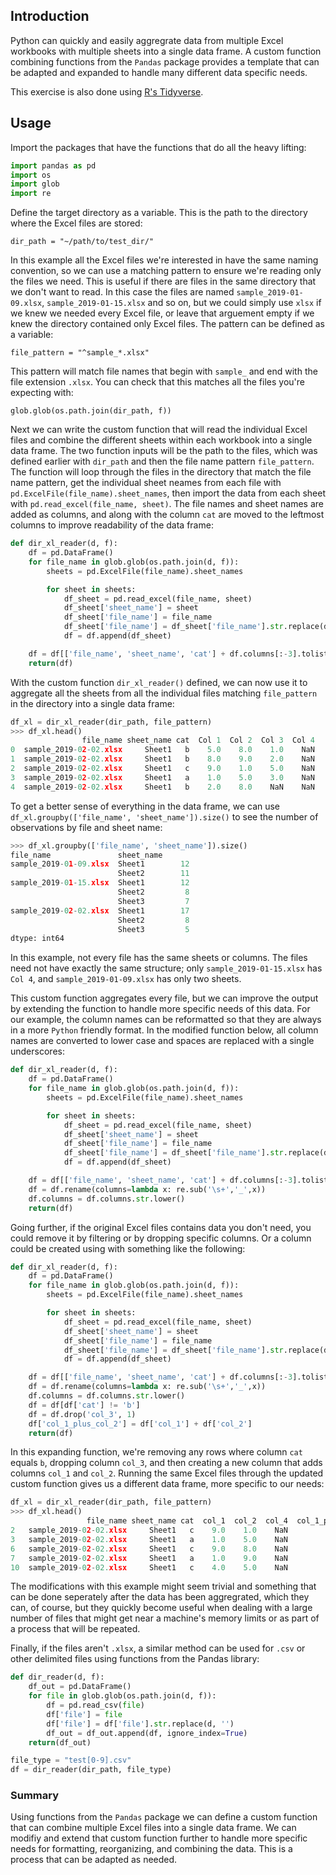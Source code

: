 ## Introduction

Python can quickly and easily aggregrate data from multiple Excel workbooks with multiple sheets into a single data frame. A custom function combining functions from the `Pandas` package provides a template that can be adapted and expanded to handle many different data specific needs. 

This exercise is also done using [R's Tidyverse](https://github.com/sbha/readdir_xl).

## Usage

Import the packages that have the functions that do all the heavy lifting:

```python
import pandas as pd
import os
import glob 
import re
```

Define the target directory as a variable. This is the path to the directory where the Excel files are stored:

`dir_path = "~/path/to/test_dir/"`  

In this example all the Excel files we're interested in have the same naming convention, so we can use a matching pattern to ensure we're reading only the files we need. This is useful if there are files in the same directory that we don't want to read. In this case the files are named `sample_2019-01-09.xlsx`, `sample_2019-01-15.xlsx` and so on, but we could simply use `xlsx` if we knew we needed every Excel file, or leave that arguement empty if we knew the directory contained only Excel files. The pattern can be defined as a variable:

`file_pattern = "^sample_*.xlsx" `   

This pattern will match file names that begin with `sample_` and end with the file extension `.xlsx`. You can check that this matches all the files you're expecting with:

`glob.glob(os.path.join(dir_path, f))`

Next we can write the custom function that will read the individual Excel files and combine the different sheets within each workbook into a single data frame. The two function inputs will be the path to the files, which was defined earlier with `dir_path` and then the file name pattern `file_pattern`. The function will loop through the files in the directory that match the file name pattern, get the individual sheet neames from each file with `pd.ExcelFile(file_name).sheet_names`, then import the data from each sheet with `pd.read_excel(file_name, sheet)`. The file names and sheet names are added as columns, and along with the column `cat` are moved to the leftmost columns to improve readability of the data frame:

```python
def dir_xl_reader(d, f):
    df = pd.DataFrame()
    for file_name in glob.glob(os.path.join(d, f)):
        sheets = pd.ExcelFile(file_name).sheet_names

        for sheet in sheets:
            df_sheet = pd.read_excel(file_name, sheet)
            df_sheet['sheet_name'] = sheet
            df_sheet['file_name'] = file_name
            df_sheet['file_name'] = df_sheet['file_name'].str.replace(d, '')
            df = df.append(df_sheet) 

    df = df[['file_name', 'sheet_name', 'cat'] + df.columns[:-3].tolist()]
    return(df)
```    

With the custom function `dir_xl_reader()` defined, we can now use it to aggregate all the sheets from all the individual files matching `file_pattern` in the directory into a single data frame:

```python
df_xl = dir_xl_reader(dir_path, file_pattern)
>>> df_xl.head()
                file_name sheet_name cat  Col 1  Col 2  Col 3  Col 4
0  sample_2019-02-02.xlsx     Sheet1   b    5.0    8.0    1.0    NaN
1  sample_2019-02-02.xlsx     Sheet1   b    8.0    9.0    2.0    NaN
2  sample_2019-02-02.xlsx     Sheet1   c    9.0    1.0    5.0    NaN
3  sample_2019-02-02.xlsx     Sheet1   a    1.0    5.0    3.0    NaN
4  sample_2019-02-02.xlsx     Sheet1   b    2.0    8.0    NaN    NaN
```

To get a better sense of everything in the data frame, we can use `df_xl.groupby(['file_name', 'sheet_name']).size()` to see the number of observations by file and sheet name:

```python
>>> df_xl.groupby(['file_name', 'sheet_name']).size()
file_name               sheet_name
sample_2019-01-09.xlsx  Sheet1        12
                        Sheet2        11
sample_2019-01-15.xlsx  Sheet1        12
                        Sheet2         8
                        Sheet3         7
sample_2019-02-02.xlsx  Sheet1        17
                        Sheet2         8
                        Sheet3         5
dtype: int64
```

In this example, not every file has the same sheets or columns. The files need not have exactly the same structure; only `sample_2019-01-15.xlsx` has `Col 4`, and `sample_2019-01-09.xlsx` has only two sheets. 

This custom function aggregates every file, but we can improve the output by extending the function to handle more specific needs of this data. For our example, the column names can be reformatted so that they are always in a more `Python` friendly format. In the modified function below, all column names are converted to lower case and spaces are replaced with a single underscores:

```python
def dir_xl_reader(d, f):
    df = pd.DataFrame()
    for file_name in glob.glob(os.path.join(d, f)):
        sheets = pd.ExcelFile(file_name).sheet_names

        for sheet in sheets:
            df_sheet = pd.read_excel(file_name, sheet)
            df_sheet['sheet_name'] = sheet
            df_sheet['file_name'] = file_name
            df_sheet['file_name'] = df_sheet['file_name'].str.replace(d, '')
            df = df.append(df_sheet) 

    df = df[['file_name', 'sheet_name', 'cat'] + df.columns[:-3].tolist()]
    df = df.rename(columns=lambda x: re.sub('\s+','_',x)) 
    df.columns = df.columns.str.lower()       
    return(df)
```

Going further, if the original Excel files contains data you don't need, you could remove it by filtering or by dropping specific columns. Or a column could be created using with something like the following:

```python
def dir_xl_reader(d, f):
    df = pd.DataFrame()
    for file_name in glob.glob(os.path.join(d, f)):
        sheets = pd.ExcelFile(file_name).sheet_names

        for sheet in sheets:
            df_sheet = pd.read_excel(file_name, sheet)
            df_sheet['sheet_name'] = sheet
            df_sheet['file_name'] = file_name
            df_sheet['file_name'] = df_sheet['file_name'].str.replace(d, '')
            df = df.append(df_sheet) 

    df = df[['file_name', 'sheet_name', 'cat'] + df.columns[:-3].tolist()]
    df = df.rename(columns=lambda x: re.sub('\s+','_',x)) 
    df.columns = df.columns.str.lower() 
    df = df[df['cat'] != 'b']  
    df = df.drop('col_3', 1)
    df['col_1_plus_col_2'] = df['col_1'] + df['col_2']
    return(df)
```

In this expanding function, we're removing any rows where column `cat` equals `b`, dropping column `col_3`, and then creating a new column that adds columns `col_1` and `col_2`. Running the same Excel files through the updated custom function gives us a different data frame, more specific to our needs:

```python
df_xl = dir_xl_reader(dir_path, file_pattern)
>>> df_xl.head()
                 file_name sheet_name cat  col_1  col_2  col_4  col_1_plus_col_2
2   sample_2019-02-02.xlsx     Sheet1   c    9.0    1.0    NaN              10.0
3   sample_2019-02-02.xlsx     Sheet1   a    1.0    5.0    NaN               6.0
6   sample_2019-02-02.xlsx     Sheet1   c    9.0    8.0    NaN              17.0
7   sample_2019-02-02.xlsx     Sheet1   a    1.0    9.0    NaN              10.0
10  sample_2019-02-02.xlsx     Sheet1   c    4.0    5.0    NaN               9.0
```


The modifications with this example might seem trivial and something that can be done seperately after the data has been aggregrated, which they can, of course, but they quickly become useful when dealing with a large number of files that might get near a machine's memory limits or as part of a process that will be repeated. 

Finally, if the files aren't `.xlsx`, a similar method can be used for `.csv` or other delimited files using functions from the Pandas library:

```python
def dir_reader(d, f):
    df_out = pd.DataFrame()
    for file in glob.glob(os.path.join(d, f)):
        df = pd.read_csv(file)
        df['file'] = file
        df['file'] = df['file'].str.replace(d, '')
        df_out = df_out.append(df, ignore_index=True)
    return(df_out)

file_type = "test[0-9].csv"    
df = dir_reader(dir_path, file_type)

```


### Summary

Using functions from the `Pandas` package we can define a custom function that can combine multiple Excel files into a single data frame. We can modifiy and extend that custom function further to handle more specific needs for formatting, reorganizing, and combining the data. This is a process that can be adapted as needed. 
